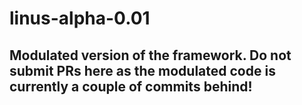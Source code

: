 # linus-alpha-0.01

## Modulated version of the framework. Do not submit PRs here as the modulated code is currently a couple of commits behind!